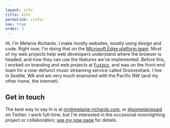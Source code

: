 ```yaml
---
layout: info
title: Info
permalink: /info/
nav: true
order: 3
---
```


Hi, I'm Melanie Richards. I make mostly websites, mostly using design and code. Right now, I'm doing that on the [Microsoft Edge platform team](http://dev.microsoftedge.com). Most of my web projects help web developers understand where the browser is headed, and how they can use the features we've implemented. Before this, I worked on branding and web projects at [Fuzzco](http://fuzzco.com/), and was on the front-end team for a now-defunct music streaming service called Grooveshark. I live in Seattle, WA and am very much enamored with the Pacific NW (and my other home, the internet).

## Get in touch

The best way to say hi is at mr@melanie-richards.com, or <a href="http://twitter.com/somelaniesaid">@somelaniesaid</a> on Twitter. I work full-time, but I'm interested in the occasional moonlighting project or collaboration; [see my now page](/now) for details.
